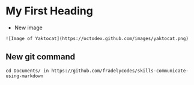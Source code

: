 # My First Heading

- New image
```
![Image of Yaktocat](https://octodex.github.com/images/yaktocat.png)
```

## New git command

```
cd Documents/ in https://github.com/fradelycodes/skills-communicate-using-markdown
```
